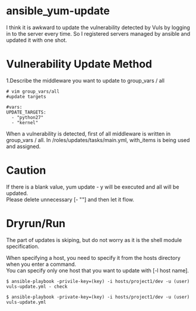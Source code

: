 # ansible_yum-update

I think it is awkward to update the vulnerability detected by Vuls by logging in to the server every time. So I registered servers managed by ansible and updated it with one shot.

# Vulnerability Update Method

1.Describe the middleware you want to update to group_vars / all   

```
# vim group_vars/all
#update targets

#vars:
UPDATE_TARGETS:
  - "python27"
  - "kernel"

```


When a vulnerability is detected, first of all middleware is written in group_vars / all. In /roles/updates/tasks/main.yml, with_items is being used and assigned.

# Caution
If there is a blank value, yum update - y will be executed and all will be updated.  
Please delete unnecessary [- ""] and then let it flow.  

# Dryrun/Run

The part of updates is skiping, but do not worry as it is the shell module specification.  

When specifying a host, you need to specify it from the hosts directory when you enter a command.  
You can specify only one host that you want to update with [-l host name].  

```
$ ansible-playbook -privile-key=(key) -i hosts/project1/dev -u (user) vuls-update.yml - check
```
```
$ ansible-playbook -private-key=(key) -i hosts/project1/dev -u (user) vuls-update.yml 
```
